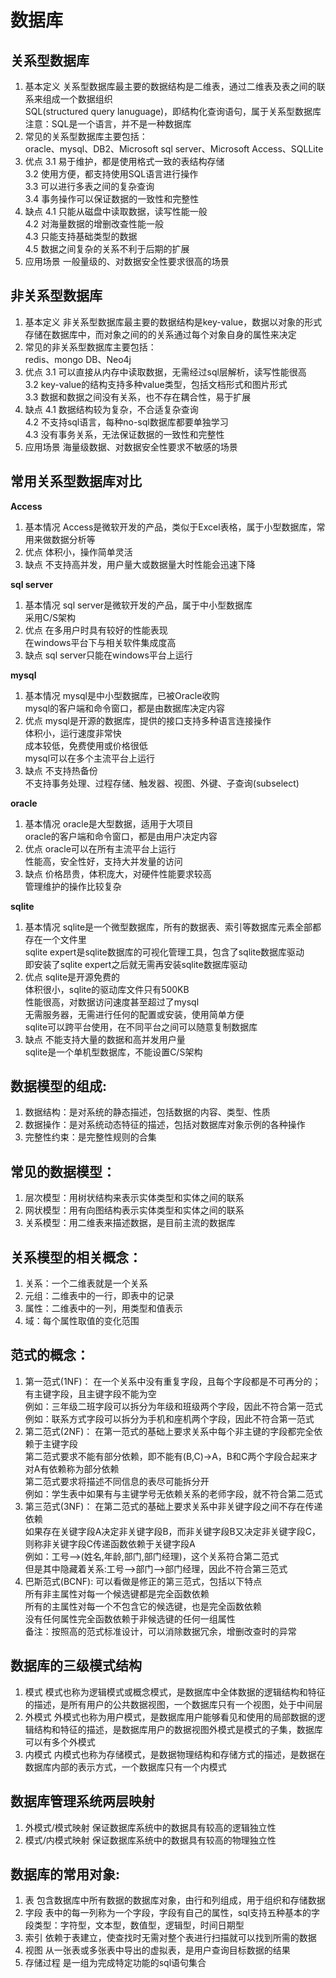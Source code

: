 # 数据库


## 关系型数据库
1. 基本定义
关系型数据库最主要的数据结构是二维表，通过二维表及表之间的联系来组成一个数据组织  
SQL(structured query lanuguage)，即结构化查询语句，属于关系型数据库  
注意：SQL是一个语言，并不是一种数据库  
2. 常见的关系型数据库主要包括：  
oracle、mysql、DB2、Microsoft sql server、Microsoft Access、SQLLite  
3. 优点
3.1 易于维护，都是使用格式一致的表结构存储  
3.2 使用方便，都支持使用SQL语言进行操作  
3.3 可以进行多表之间的复杂查询  
3.4 事务操作可以保证数据的一致性和完整性  
4. 缺点
4.1 只能从磁盘中读取数据，读写性能一般  
4.2 对海量数据的增删改查性能一般  
4.3 只能支持基础类型的数据  
4.5 数据之间复杂的关系不利于后期的扩展  
5. 应用场景
一般量级的、对数据安全性要求很高的场景  


## 非关系型数据库
1. 基本定义
非关系型数据库最主要的数据结构是key-value，数据以对象的形式存储在数据库中，而对象之间的的关系通过每个对象自身的属性来决定  
2. 常见的非关系型数据库主要包括：  
redis、mongo DB、Neo4j  
3. 优点
3.1 可以直接从内存中读取数据，无需经过sql层解析，读写性能很高  
3.2 key-value的结构支持多种value类型，包括文档形式和图片形式  
3.3 数据和数据之间没有关系，也不存在耦合性，易于扩展  
4. 缺点
4.1 数据结构较为复杂，不合适复杂查询  
4.2 不支持sql语言，每种no-sql数据库都要单独学习  
4.3 没有事务关系，无法保证数据的一致性和完整性  
5. 应用场景
海量级数据、对数据安全性要求不敏感的场景  


## 常用关系型数据库对比
**Access**
1. 基本情况
Access是微软开发的产品，类似于Excel表格，属于小型数据库，常用来做数据分析等  
2. 优点
体积小，操作简单灵活  
3. 缺点
不支持高并发，用户量大或数据量大时性能会迅速下降  

**sql server**
1. 基本情况
sql server是微软开发的产品，属于中小型数据库  
采用C/S架构  
2. 优点
在多用户时具有较好的性能表现  
在windows平台下与相关软件集成度高  
3. 缺点
sql server只能在windows平台上运行  

**mysql**
1. 基本情况
mysql是中小型数据库，已被Oracle收购  
mysql的客户端和命令窗口，都是由数据库决定内容  
2. 优点
mysql是开源的数据库，提供的接口支持多种语言连接操作  
体积小，运行速度非常快  
成本较低，免费使用或价格很低  
mysql可以在多个主流平台上运行  
3. 缺点
不支持热备份  
不支持事务处理、过程存储、触发器、视图、外键、子查询(subselect)  

**oracle**
1. 基本情况
oracle是大型数据，适用于大项目  
oracle的客户端和命令窗口，都是由用户决定内容  
2. 优点
oracle可以在所有主流平台上运行  
性能高，安全性好，支持大并发量的访问  
3. 缺点
价格昂贵，体积庞大，对硬件性能要求较高  
管理维护的操作比较复杂  

**sqlite**
1. 基本情况
sqlite是一个微型数据库，所有的数据表、索引等数据库元素全部都存在一个文件里  
sqlite expert是sqlite数据库的可视化管理工具，包含了sqlite数据库驱动  
即安装了sqlite expert之后就无需再安装sqlite数据库驱动  
2. 优点
sqlite是开源免费的  
体积很小，sqlite的驱动库文件只有500KB  
性能很高，对数据访问速度甚至超过了mysql  
无需服务器，无需进行任何的配置或安装，使用简单方便  
sqlite可以跨平台使用，在不同平台之间可以随意复制数据库  
3. 缺点
不能支持大量的数据和高并发用户量  
sqlite是一个单机型数据库，不能设置C/S架构  


## 数据模型的组成:
1. 数据结构：是对系统的静态描述，包括数据的内容、类型、性质
2. 数据操作：是对系统动态特征的描述，包括对数据库对象示例的各种操作
3. 完整性约束：是完整性规则的合集


## 常见的数据模型：
1. 层次模型：用树状结构来表示实体类型和实体之间的联系
2. 网状模型：用有向图结构表示实体类型和实体之间的联系
3. 关系模型：用二维表来描述数据，是目前主流的数据库


## 关系模型的相关概念：
1. 关系：一个二维表就是一个关系
2. 元组：二维表中的一行，即表中的记录
3. 属性：二维表中的一列，用类型和值表示
4. 域：每个属性取值的变化范围


## 范式的概念：
1. 第一范式(1NF)：
在一个关系中没有重复字段，且每个字段都是不可再分的；有主键字段，且主键字段不能为空  
例如：三年级二班字段可以拆分为年级和班级两个字段，因此不符合第一范式  
例如：联系方式字段可以拆分为手机和座机两个字段，因此不符合第一范式  
2. 第二范式(2NF)：
在第一范式的基础上要求关系中每个非主键的字段都完全依赖于主键字段  
第二范式要求不能有部分依赖，即不能有(B,C)->A，B和C两个字段合起来才对A有依赖称为部分依赖  
第二范式要求将描述不同信息的表尽可能拆分开  
例如：学生表中如果有与主键学号无依赖关系的老师字段，就不符合第二范式  
3. 第三范式(3NF)：
在第二范式的基础上要求关系中非关键字段之间不存在传递依赖  
如果存在关键字段A决定非关键字段B，而非关键字段B又决定非关键字段C，则称非关键字段C传递函数依赖于关键字段A  
例如：工号-->(姓名,年龄,部门,部门经理)，这个关系符合第二范式  
但是其中隐藏着关系:工号-->部门-->部门经理，因此不符合第三范式  
4. 巴斯范式(BCNF):
可以看做是修正的第三范式，包括以下特点  
所有非主属性对每一个候选键都是完全函数依赖  
所有的主属性对每一个不包含它的候选键，也是完全函数依赖  
没有任何属性完全函数依赖于非候选键的任何一组属性  
备注：按照高的范式标准设计，可以消除数据冗余，增删改查时的异常  


## 数据库的三级模式结构
1. 模式
模式也称为逻辑模式或概念模式，是数据库中全体数据的逻辑结构和特征的描述，是所有用户的公共数据视图，一个数据库只有一个视图，处于中间层  
2. 外模式
外模式也称为用户模式，是数据库用户能够看见和使用的局部数据的逻辑结构和特征的描述，是数据库用户的数据视图外模式是模式的子集，数据库可以有多个外模式  
3. 内模式
内模式也称为存储模式，是数据物理结构和存储方式的描述，是数据在数据库内部的表示方式，一个数据库只有一个内模式  


## 数据库管理系统两层映射
1. 外模式/模式映射
保证数据库系统中的数据具有较高的逻辑独立性  
2. 模式/内模式映射
保证数据库系统中的数据具有较高的物理独立性  


## 数据库的常用对象:
1. 表
包含数据库中所有数据的数据库对象，由行和列组成，用于组织和存储数据  
2. 字段
表中的每一列称为一个字段，字段有自己的属性，sql支持五种基本的字段类型：字符型，文本型，数值型，逻辑型，时间日期型  
3. 索引
依赖于表建立，使查找时无需对整个表进行扫描就可以找到所需的数据  
4. 视图
从一张表或多张表中导出的虚拟表，是用户查询目标数据的结果  
5. 存储过程
是一组为完成特定功能的sql语句集合  
